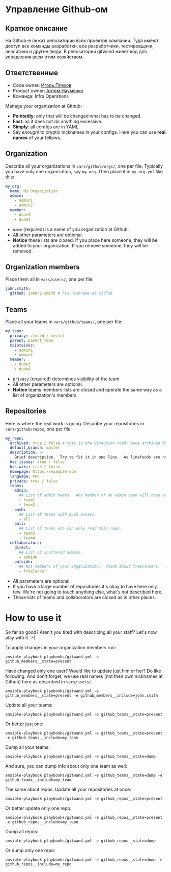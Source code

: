 # Управление Github-ом

## Краткое описание
На Github-е лежат репозитории всех проектов компании. Туда имеют доступ все команды разработки, все разработчики, тестировщики, аналитики и другие люди. В репозитории gitwand живёт код для управления всем этим хозяйством.

## Ответственные

- Code owner: [Игорь Плехов](https://skyeng.slack.com/team/UDKMP7F2T)
- Product owner: [Артем Науменко](https://skyeng.slack.com/team/U9AGNCBC1)
- Команда: Infra Operations


Manage your organization at Github:
* **Pointedly**: only that will be changed what has to be changed.
* **Fast**: as it does not do anything excessive.
* **Simply**: all configs are in YAML.
* Say *enough!* to cryptic nicknames in your configs.  Here you can use **real names** of your fellows.

## Organization
Describe all your organizations in `vars/github/orgs/`, one per file.  Typically you have only one organization, say `my_org`.
Then place it in `my_org.yml` like this:
```yaml
my_org:
  name: My Organization
  admin:
    - admin1
    - admin2
  member:
    - dude3
    - dude4
```
* `name` (required) is a name of you organization at Github.
* All other parameters are optional.
* **Notice** these lists are closed.  If you place here someone, they will be added to your organization.
  If you remove someone, they will be removed.

## Organization members
Place them all in `vars/users/`, one per file:
```yaml
john.smith:
  github: johnny-smith # his nickname at Github
```

## Teams
Place all your teams in `vars/github/teams/`, one per file:
```yaml
my_team:
  privacy: closed / secret
  parent: parent_team
  maintainer:
    - admin1
    - admin2
  member:
    - dude3
    - dude4
```
* `privacy` (required) determines [visibility](https://docs.github.com/en/github/setting-up-and-managing-organizations-and-teams/about-teams#team-visibility) of the team.
* All other parameters are optional.
* **Notice** teams members lists are closed and operate the same way as a list of organization's members.

## Repositories
Here is where the real work is going.  Describe your repositories in `vars/github/repos`, one per file:
```yaml
my_repo:
  archived: true / false # this is one direction road: once archived the repo can be unarchived via web only
  default_branch: master
  description: >-
    Brief description.  Try to fit it in one line.  As linefeeds are not allowed here.
  has_issues: true / false
  has_wiki: true / false
  homepage: https://example.com
  language: PHP
  private: true / false
  teams:
    admin:
      ## List of admin teams.  Any member of an admin team will have admin access to this repo.
      - team1
      - team2
    push:
      ## List of teams with push access.
      - all
    pull:
      ## List of teams who can only read this repo.
      - team3
      - team4
  collaborators:
    direct:
      ## List of scattered admins.
      - admin0
    outside:
      ## Not members of your organization.  Think about freelancers.  They'll get push access to this repo.
      - freelancer
```
* All parameters are optional.
* If you have a large number of repositories it's okay to have here only few.
  We're not going to touch anything else, what's not described here.
* Those lists of teams and collaborators are closed as in other places.

# How to use it
So far so good?  Aren't you tired with describing all your staff?  Let's now play with it. :-)

To apply changes in your organization members run:
```
ansible-playbook playbooks/gitwand.yml -e github_members__state=present
```

Have changed only one user?  Would like to update just him or her?  Do like following.  And don't forget,
we use real names (not their own nicknames at Github) here as described in `vars/users/`.
```
ansible-playbook playbooks/gitwand.yml -e github_members__state=present -e github_members__include=john.smith
```

Update all your teams:
```
ansible-playbook playbooks/gitwand.yml -e github_teams__state=present
```

Or better just one:
```
ansible-playbook playbooks/gitwand.yml -e github_teams__state=present -e github_teams__include=my_team
```

Dump all your teams:
```
ansible-playbook playbooks/gitwand.yml -e github_teams__state=dump
```

And sure, you can dump info about only one team as well:
```
ansible-playbook playbooks/gitwand.yml -e github_teams__state=dump -e github_teams__include=my_team
```

The same about repos.  Update all your repositories at once:
```
ansible-playbook playbooks/gitwand.yml -e github_repos__state=present
```

Or better update only one repo:
```
ansible-playbook playbooks/gitwand.yml -e github_repos__state=present -e github_repos__include=my_repo
```

Dump all repos:
```
ansible-playbook playbooks/gitwand.yml -e github_repos__state=dump
```

Or dump only one repo:
```
ansible-playbook playbooks/gitwand.yml -e github_repos__state=dump -e github_repos__include=my_repo
```
